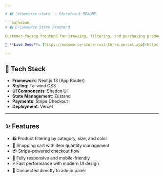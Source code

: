 ```yaml
---

# 🛍️ `ecommerce-store` – Storefront README

```markdown
# 🛍️ E-commerce Store Frontend

Customer-facing frontend for browsing, filtering, and purchasing products.

🔗 **Live Demo**: [https://ecommerce-store-rust-three.vercel.app](https://ecommerce-store-rust-three.vercel.app)

---
```


## 🧰 Tech Stack

- **Framework**: Next.js 13 (App Router)
- **Styling**: Tailwind CSS
- **UI Components**: Shadcn UI
- **State Management**: Zustand
- **Payments**: Stripe Checkout
- **Deployment**: Vercel

---

## ✨ Features

- 🛍️ Product filtering by category, size, and color
- 🛒 Shopping cart with item quantity management
- 💳 Stripe-powered checkout flow
- 📱 Fully responsive and mobile-friendly
- ⚡ Fast performance with modern UI design
- 🔗 Connected directly to admin panel
